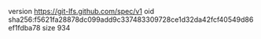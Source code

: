 version https://git-lfs.github.com/spec/v1
oid sha256:f5621fa28878dc099add9c337483309728ce1d32da42fcf40549d86ef1fdba78
size 934
